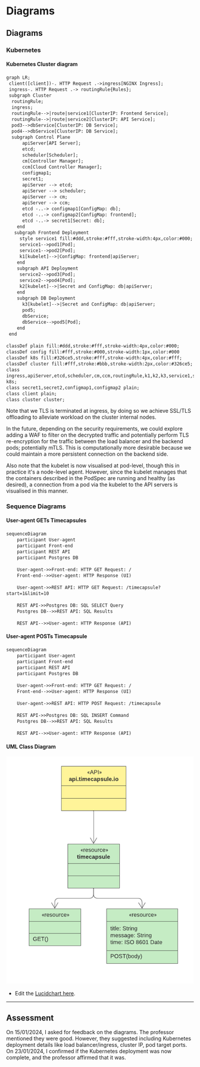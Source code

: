 # Diagrams

## Diagrams

### Kubernetes

#### Kubernetes Cluster diagram
```mermaid
graph LR;
 client([client])-. HTTP Request .->ingress[NGINX Ingress];
 ingress-. HTTP Request .-> routingRule{Rules};
 subgraph Cluster
  routingRule;
  ingress;
  routingRule-->|route|service1[ClusterIP: Frontend Service];
  routingRule-->|route|service2[ClusterIP: API Service];
  pod3-->dbService[ClusterIP: DB Service];
  pod4-->dbService[ClusterIP: DB Service];
  subgraph Control Plane
      apiServer[API Server];
      etcd;
      scheduler[Scheduler];
      cm[Controller Manager];
      ccm[Cloud Controller Manager];
      configmap1;
      secret1;
      apiServer --> etcd;
      apiServer --> scheduler;
      apiServer --> cm;
      apiServer --> ccm;
      etcd -..-> configmap1[ConfigMap: db];
      etcd -..-> configmap2[ConfigMap: frontend];
      etcd -..-> secret1[Secret: db];
    end
   subgraph Frontend Deployment
     style service1 fill:#ddd,stroke:#fff,stroke-width:4px,color:#000;
     service1-->pod1[Pod];
     service1-->pod2[Pod];
     k1[kubelet]-->|ConfigMap: frontend|apiServer;
    end
    subgraph API Deployment
     service2-->pod3[Pod];
     service2-->pod4[Pod];
     k2[kubelet]-->|Secret and ConfigMap: db|apiServer;
    end
    subgraph DB Deployment
      k3[kubelet]-->|Secret and ConfigMap: db|apiServer;
      pod5;
      dbService;
      dbService-->pod5[Pod];
    end
 end
 
classDef plain fill:#ddd,stroke:#fff,stroke-width:4px,color:#000;
classDef config fill:#fff,stroke:#000,stroke-width:1px,color:#000
classDef k8s fill:#326ce5,stroke:#fff,stroke-width:4px,color:#fff;
classDef cluster fill:#fff,stroke:#bbb,stroke-width:2px,color:#326ce5;
class ingress,apiServer,etcd,scheduler,cm,ccm,routingRule,k1,k2,k3,service1,service2,pod1,pod2,pod3,pod4,pod5,dbService,dbPod k8s;
class secret1,secret2,configmap1,configmap2 plain;
class client plain;
class cluster cluster;
```

Note that we TLS is terminated at ingress, by doing so we achieve SSL/TLS offloading to alleviate workload on the cluster internal nodes.

In the future, depending on the security requirements, we could explore adding a WAF to filter on the decrypted traffic and potentially perform TLS re-encryption for the traffic between the load balancer and the backend pods; potentially mTLS. This is computationally more desirable because we could maintain a more persistent connection on the backend side.

Also note that the kubelet is now visualised at pod-level, though this in practice it's a node-level agent. However, since the kubelet manages that the containers described in the PodSpec are running and healthy (as desired), a connection from a pod via the kubelet to the API servers is visualised in this manner.

### Sequence Diagrams
#### User-agent GETs Timecapsules
```mermaid
sequenceDiagram
    participant User-agent
    participant Front-end
    participant REST API
    participant Postgres DB

    User-agent->>Front-end: HTTP GET Request: /
    Front-end-->>User-agent: HTTP Response (UI)

    User-agent->>REST API: HTTP GET Request: /timecapsule?start=1&limit=10

    REST API->>Postgres DB: SQL SELECT Query
    Postgres DB-->>REST API: SQL Results
    
    REST API-->>User-agent: HTTP Response (API)
```

#### User-agent POSTs Timecapsule
```mermaid
sequenceDiagram
    participant User-agent
    participant Front-end
    participant REST API
    participant Postgres DB

    User-agent->>Front-end: HTTP GET Request: /
    Front-end-->>User-agent: HTTP Response (UI)

    User-agent->>REST API: HTTP POST Request: /timecapsule

    REST API->>Postgres DB: SQL INSERT Command
    Postgres DB-->>REST API: SQL Results
    
    REST API-->>User-agent: HTTP Response (API)
```

#### UML Class Diagram
![Time-capsule - UML API diagram](./includes/Time-capsule%20-%20UML%20API%20diagram.png)
- Edit the [Lucidchart here](https://lucid.app/lucidchart/2603a3fc-15f5-4298-adff-3e06fd22bff7/edit?viewport_loc=-846%2C-217%2C3555%2C1837%2C0_0&invitationId=inv_a698e5e1-5cb3-4e22-9ab1-65e1367876ef).

---

## Assessment 
On 15/01/2024, I asked for feedback on the diagrams. The professor mentioned they were good. However, they suggested including Kubernetes deployment details like load balancer/ingress, cluster IP, pod target ports.
On 23/01/2024, I confirmed if the Kubernetes deployment was now complete, and the professor affirmed that it was.
